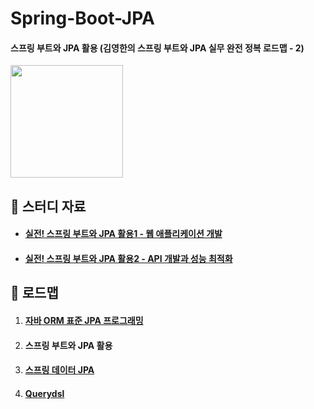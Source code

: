 # Spring-Boot-JPA

#### 스프링 부트와 JPA 활용 (김영한의 스프링 부트와 JPA 실무 완전 정복 로드맵 - 2)

<img src="https://github.com/hyunmin0317/Spring-Boot-JPA/assets/63601183/1c89c193-c83e-491c-a478-61b566f6ea11" height="180"/>

## :book: 스터디 자료

* #### [실전! 스프링 부트와 JPA 활용1 - 웹 애플리케이션 개발](https://www.inflearn.com/course/%EC%8A%A4%ED%94%84%EB%A7%81%EB%B6%80%ED%8A%B8-JPA-%ED%99%9C%EC%9A%A9-1)
* #### [실전! 스프링 부트와 JPA 활용2 - API 개발과 성능 최적화](https://www.inflearn.com/course/%EC%8A%A4%ED%94%84%EB%A7%81%EB%B6%80%ED%8A%B8-JPA-API%EA%B0%9C%EB%B0%9C-%EC%84%B1%EB%8A%A5%EC%B5%9C%EC%A0%81%ED%99%94)

## :notebook_with_decorative_cover: 로드맵

1. #### [자바 ORM 표준 JPA 프로그래밍](https://github.com/hyunmin0317/JPA)
2. #### 스프링 부트와 JPA 활용
3. #### [스프링 데이터 JPA](https://github.com/hyunmin0317/Spring-Data-JPA)
4. #### [Querydsl](https://github.com/hyunmin0317/Querydsl)
